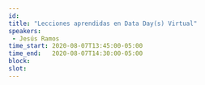 ```yaml
---
id: 
title: "Lecciones aprendidas en Data Day(s) Virtual"
speakers:
 - Jesús Ramos
time_start: 2020-08-07T13:45:00-05:00
time_end:   2020-08-07T14:30:00-05:00
block: 
slot: 
---
```


